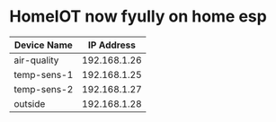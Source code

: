 # HomeIOT now fyully on home esp


| Device Name | IP Address    |
|-------------|---------------|
| air-quality | 192.168.1.26  |
| temp-sens-1 | 192.168.1.25  |
| temp-sens-2 | 192.168.1.27  |
| outside     | 192.168.1.28  |